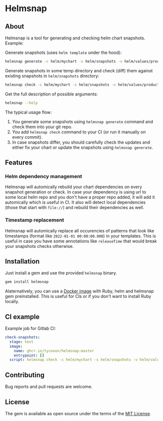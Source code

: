 # Helmsnap

## About

Helmsnap is a tool for generating and checking helm chart snapshots. Example:

Generate snapshots (uses `helm template` under the hood):

```sh
helmsnap generate -c helm/mychart -s helm/snapshots -v helm/values/production.yaml
```

Generate snapshots in some temp directory and check (diff) them against existing snapshots in `helm/snapshots` directory:

```sh
helmsnap check -c helm/mychart -s helm/snapshots -v helm/values/production.yaml
```

Get the full description of possible arguments:

```sh
helmsnap --help
```

The typical usage flow:

1. You generate some snapshots using `helmsnap generate` command and check them into your git repo.
2. You add `helmsnap check` command to your CI (or run it manually on every commit).
3. In case snapshots differ, you should carefully check the updates and either fix your chart or update the snapshots using `helmsnap generate`.

## Features

### Helm dependency management

Helmsnap will automically rebuild your chart dependencies on every snapshot generation or check. In case your dependency is using url to some local helm repo and you don't have a proper repo added, it will add it automically which is useful in CI. It also will detect local dependencies (those that start with `file://`) and rebuild their dependencies as well.

### Timestamp replacement

Helmsnap will automically replace all occurencies of patterns that look like timestamps (format like `2022-01-01 00:00:00.000`) in your templates. This is useful in case you have some annotations like `releaseTime` that would break your snapshots checks otherwise.

## Installation

Just install a gem and use the provided `helmsnap` binary.

```sh
gem install helmsnap
```

Alaternatively, you can use a [Docker image](https://github.com/tycooon/helmsnap/pkgs/container/helmsnap) with Ruby, helm and helmsnap gem preinstalled. This is useful for CIs or if you don't want to install Ruby locally.

## CI example

Example job for Gitlab CI:

```yaml
check-snapshots:
  stage: test
  image:
    name: ghcr.io/tycooon/helmsnap:master
    entrypoint: []
  script: helmsnap check -c helm/mychart -s helm/snapshots -v helm/values/production.yaml
```

## Contributing

Bug reports and pull requests are welcome.

## License

The gem is available as open source under the terms of the [MIT License](https://opensource.org/licenses/MIT).
